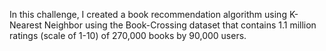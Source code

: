 In this challenge, I created a book recommendation algorithm using K-Nearest Neighbor using the Book-Crossing dataset that contains 1.1 million ratings (scale of 1-10) of 270,000 books by 90,000 users.
